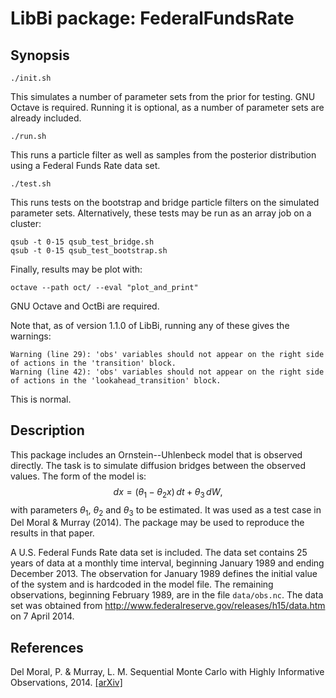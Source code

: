 LibBi package: FederalFundsRate
===============================

Synopsis
--------

    ./init.sh

This simulates a number of parameter sets from the prior for testing. GNU
Octave is required. Running it is optional, as a number of parameter sets are
already included.

    ./run.sh
    
This runs a particle filter as well as samples from the posterior distribution
using a Federal Funds Rate data set.

    ./test.sh

This runs tests on the bootstrap and bridge particle filters on the simulated
parameter sets. Alternatively, these tests may be run as an array job on a
cluster:

    qsub -t 0-15 qsub_test_bridge.sh
    qsub -t 0-15 qsub_test_bootstrap.sh

Finally, results may be plot with:

    octave --path oct/ --eval "plot_and_print"

GNU Octave and OctBi are required.

Note that, as of version 1.1.0 of LibBi, running any of these gives the
warnings:

    Warning (line 29): 'obs' variables should not appear on the right side of actions in the 'transition' block.
    Warning (line 42): 'obs' variables should not appear on the right side of actions in the 'lookahead_transition' block.

This is normal.

   
Description
-----------

This package includes an Ornstein--Uhlenbeck model that is observed
directly. The task is to simulate diffusion bridges between the observed
values. The form of the model is: $$dx=(\theta_{1}-\theta_{2}x)\,
dt+\theta_{3}\, dW,$$ with parameters $\theta_1$, $\theta_2$ and $\theta_3$ to
be estimated. It was used as a test case in Del Moral & Murray (2014). The
package may be used to reproduce the results in that paper.

A U.S. Federal Funds Rate data set is included. The data set contains 25 years
of data at a monthly time interval, beginning January 1989 and ending December
2013. The observation for January 1989 defines the initial value of the system
and is hardcoded in the model file. The remaining observations, beginning
February 1989, are in the file `data/obs.nc`. The data set was obtained from
http://www.federalreserve.gov/releases/h15/data.htm on 7 April 2014.

References
----------

Del Moral, P. & Murray, L. M. Sequential Monte Carlo with Highly Informative
Observations, 2014. [\[arXiv\]](http://arxiv.org/abs/1405.4081)
